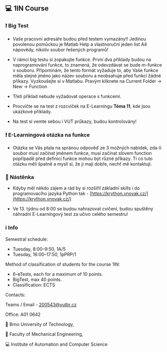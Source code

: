 ## :computer: 1IN Course

### :heavy_exclamation_mark: Big Test

* Vaše pracovní adresáře budou před testem vymazány!! Jedinou povolenou pomůckou je Matlab Help a vlastnoruční jeden list A4 nápovědy, nikoliv soubor řešených programů!

* V rámci big testu si zopakujte funkce. První dva příklady budou na naprogramování funkce, to znamená, že odevzdávat se bude m-funkce v souboru. Připomínám, že tento formát vyžaduje to, aby Vaše funkce měla stejné jméno jako název souboru a neobsahuje před funkcí žádné příkazy. Vyzkoušejte si v Matlabu. Pravým kliknete na Current Folder -> New -> Function

* Třetí příklad nebude vyžadovat operace s funkcemi.

* Procvičte se na test z rozcviček na E-Learningu **Téma 11**, kde jsou ukázkové příklady.

* Na test si vemte sebou i VUT průkazy, budou kontrolovány!


### :heavy_exclamation_mark: E-Learningová otázka na funkce

*  Otázka se Vás ptala na spránou odpověď ze 3 možných nabídek, zda-li soubor musí začínat jménem funkce, musí začínat slovem function popřípadě před definicí funkce mohou být různé příkazy. Ti co tuto otázku měli špatně a myslí si, že ji mají dobře, nechť mě kontaktují.

### :newspaper: Nástěnka 

* Kdyby měl někdo zájem a rád by si rozšířil základní skills i do programovacího jazyka Python tak - [https://krython.vnovak.cz/](https://krython.vnovak.cz/)

* Ve 13. týdnu od 8:00 se budou nahrazovat cvičení, budou spuštěny náhradní E-Learningový test za učivo celého semestru!

### :information_source: Info

Semestral schedule:

* Tuesday, 8:00–9:50, 1A/5
* Tuesday, 16:00–17:50, 1pPRP/1

Method of classification of students for the course 1IN:

* 6-eTests, each for a maximum of 10 points.
* BigTest, max 40 points.
* Classification: ECTS

Contacts:

Teams / Email - 200543@vutbr.cz

Office: A01 0642

:red_circle: Brno University of Technology,

:large_blue_circle: Faculty of Mechanical Engineering,

:computer: Institute of Automation and Computer Science

